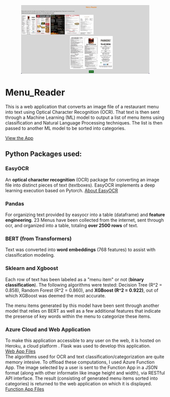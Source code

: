 <p align="center">
<img src="https://github.com/AlexBandurin/Menu_Reader/blob/master/Menu_app_image.png"  width="80%" height="70%">

# Menu_Reader

This is a web application that converts an image file of a restaurant menu into text using Optical Character Recognition (OCR). 
That text is then sent through a Machine Learning (ML) model to output a list of menu items using classification and Natural Language Processing techniques. 
The list is then passed to another ML model to be sorted into categories.

[View the App](https://menu-reader-1ada6a994a40.herokuapp.com/)

## Python Packages used:

### EasyOCR
An **optical character recognition** (OCR) package for converting an image file into distinct pieces of text (textboxes).
EasyOCR implements a deep learning execution based on Pytorch.
[About EasyOCR](https://github.com/JaidedAI/EasyOCR)
### Pandas
For organizing text provided by easyocr into a table (dataframe) and **feature engineering**. 
23 Menus have been collected from the internet, sent through ocr, and organized into a table, totaling **over 2500 rows** of text. 
### BERT (from Transformers)
Text was converted into **word embeddings** (768 features) to assist with classification modeling.  
### Sklearn and Xgboost
Each row of text has been labeled as a "menu item" or not (**binary classification**). The following algorithms were tested: Decision Tree (R^2 = 0.858), 
Random Forest (R^2 = 0.860), and **XGBoost (R^2 = 0.922)**, out of which XGBoost was deemed the most accurate. 

The menu items generated by this model have been sent through another model that relies on BERT as well as a few additional features that indicate the presense of key words within the menu to categorize these items. 

### Azure Cloud and Web Application

To make this application accessible to any user on the web, it is hosted on Heroku, a cloud platform . Flask was used to develop this application. <br>
[Web App Files](https://github.com/AlexBandurin/Menu_Reader/tree/master/menu_reader_app) <br>
The algorithms used for OCR and text classification/categorization are quite memory intesive. To offload these computations, I used Azure Function App.
The image selected by a user is sent to the Function App in a JSON format (along with other informatin like image height and width), via RESTful API interface. 
The result (consisting of generated menu items sorted into categories) is returned to the web application on which it is displayed. <br>
[Function App Files](https://github.com/AlexBandurin/Menu_Reader/tree/master/menu_function) 


<!---
The following features were used for classification:
- Text (word embeddings)
- width (width of text box)
- height (height of text box)
- uppercase (number of uppercase characters present in text)
- chars (number of characters)
- words (number of words)
- periods (number of periods)
- period_btw_numbers (count of periods between 2 numerical characters)
- number_end (count of numerical character at the end of text)
- numbers (number of numerical characters)
- commas (number of commas)
- exclamation (number of exclamation marks)
- question (number of numerical characters)
- colons (number of colons)
- underscores (number of underscores)
- dollar (number of dollar signs)
- punctuation (number of other punctuation characters)
- 2_periods_cnt	Item (count of 2 consecutive periods)
<br></br>
-->

